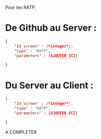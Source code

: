 Pour les RATP, 
# De Github au Server : 
```json
{
    "Id_screen" : /*integer*/,
	"type" : "RATP",
    "parameters" : {AJOUTER ICI}

}
```
# Du Server au Client : 
```json
{
    "Id_screen" : /*integer*/,
	"type" : "RATP",
    "parameters" : {AJOUTER ICI}

}
```
A COMPLETER